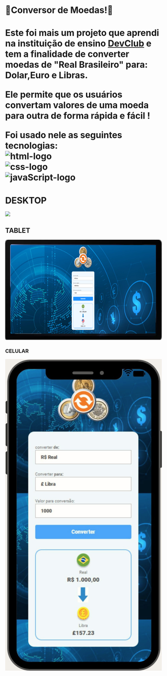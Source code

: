 <h1>🏦Conversor de Moedas!💱</h1>
<h1>Este foi mais um projeto que aprendi na instituição de ensino <a href="rodolfomori.com.br/devclub">DevClub</a> e tem a finalidade de converter moedas de "Real Brasileiro" para: Dolar,Euro e Libras. 
  
Ele permite que os usuários convertam valores de uma moeda para outra de forma rápida e fácil !

Foi usado nele as seguintes tecnologias: 
<br>
<img src="https://img.shields.io/badge/HTML-239120?logo=html5&logoColor=white&style=for-the-badge" alt=html-logo width="80px" />
<br>
<img src="https://img.shields.io/badge/CSS3-1572B6?style=for-the-badge&logo=css3&logoColor=white"  alt=css-logo  width="80px" />
<br>
<img src="https://img.shields.io/badge/JavaScript-F7DF1E?logo=javascript&logoColor=black&style=for-the-badge" alt=javaScript-logo width="120px"  />
<h1>DESKTOP</h1>

<img src="https://github.com/sergiopro48/Conversor-de-Moedass/blob/main/assets/desktop.jpg"/>
<h2>TABLET</h2>

<img src="https://github.com/sergiopro48/Conversor-de-Moedas/blob/main/assets/tablat.png?raw=true"/>
<h3>CELULAR</h3>

<img src="https://github.com/sergiopro48/Conversor-de-Moedas/blob/main/assets/celular%20can.png?raw=true"/>
